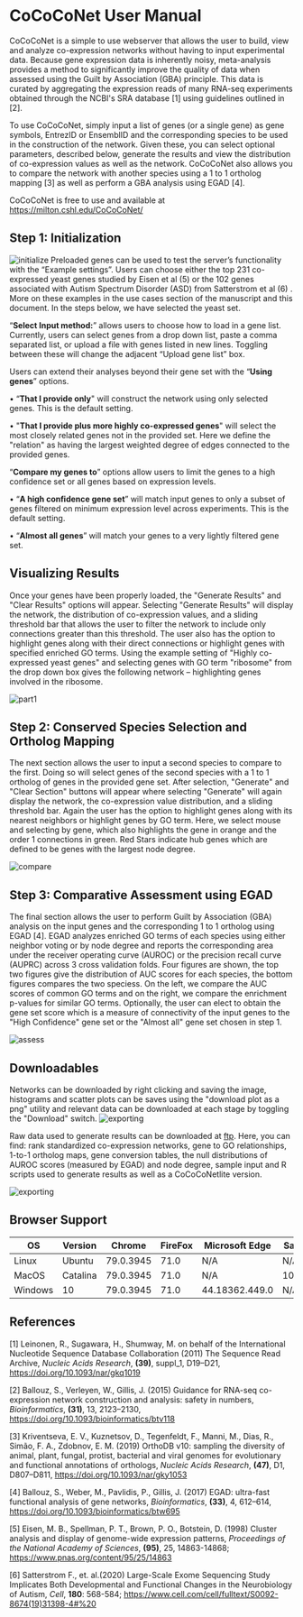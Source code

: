 # CoCoCoNet User Manual

CoCoCoNet is a simple to use webserver that allows the user to build, view and analyze co-expression networks without having to input experimental data. Because gene expression data is inherently noisy, meta-analysis provides a method to significantly improve the quality of data when assessed using the Guilt by Association (GBA) principle. This data is curated by aggregating the expression reads of many RNA-seq experiments obtained through the NCBI's SRA database [1] using guidelines outlined in [2]. 

To use CoCoCoNet, simply input a list of genes (or a single gene) as gene symbols, EntrezID or EnsemblID and the corresponding species to be used in the construction of the network. Given these, you can select optional parameters, described below, generate the results and view the distribution of co-expression values as well as the network. CoCoCoNet also allows you to compare the network with another species using a 1 to 1 ortholog mapping [3] as well as perform a GBA analysis using EGAD [4].

CoCoCoNet is free to use and available at https://milton.cshl.edu/CoCoCoNet/

## Step 1: Initialization
![initialize](https://github.com/johnlee4/CoCoCoNet/blob/master/figures/initialize.png)
Preloaded genes can be used to test the server’s functionality with the “Example settings”. Users can choose either the top 231 co-expressed yeast genes studied by Eisen et al (5) or the 102 genes associated with Autism Spectrum Disorder (ASD) from Satterstrom et al (6) . More on these examples in the use cases section of the manuscript and this document. In the steps below, we have selected the yeast set.

“__Select Input method:__” allows users to choose how to load in a gene list. Currently, users can select genes from a drop down list, paste a comma separated list, or upload a file with genes listed in new lines. Toggling between these will change the adjacent “Upload gene list” box. 

Users can extend their analyses beyond their gene set with the “__Using genes__” options. 

•	“__That I provide only__" will construct the network using only selected genes. This is the default setting.

•	"__That I provide plus more highly co-expressed genes__" will select the most closely related genes not in the provided set. Here we define the "relation" as having the largest weighted degree of edges connected to the provided genes.



“__Compare my genes to__” options allow users to limit the genes to a high confidence set or all genes based on expression levels. 

•	“__A high confidence gene set__” will match input genes to only a subset of genes filtered on minimum expression level across experiments. This is the default setting.

•	“__Almost all genes__” will match your genes to a very lightly filtered gene set.

  
## Visualizing Results

Once your genes have been properly loaded, the "Generate Results" and "Clear Results" options will appear. Selecting "Generate Results" will display the network, the distribution of co-expression values, and a sliding threshold bar that allows the user to filter the network to include only connections greater than this threshold. The user also has the option to highlight genes along with their direct connections or highlight genes with specified enriched GO terms. Using the example setting of "Highly co-expressed yeast genes" and selecting genes with GO term "ribosome" from the drop down box gives the following network – highlighting genes involved in the ribosome. 

![part1](https://github.com/johnlee4/CoCoCoNet/blob/master/figures/part1.png)

## Step 2: Conserved Species Selection and Ortholog Mapping

The next section allows the user to input a second species to compare to the first. Doing so will select genes of the second species with a 1 to 1 ortholog of genes in the provided gene set. After selection, "Generate" and "Clear Section" buttons will appear where selecting "Generate" will again display the network, the co-expression value distribution, and a sliding threshold bar. Again the user has the option to highlight genes along with its nearest neighbors or highlight genes by GO term. Here, we select mouse and selecting by gene, which also highlights the gene in orange and the order 1 connections in green. Red Stars indicate hub genes which are defined to be genes with the largest node degree.

![compare](https://github.com/johnlee4/CoCoCoNet/blob/master/figures/compare.png)


## Step 3: Comparative Assessment using EGAD

The final section allows the user to perform Guilt by Association (GBA) analysis on the input genes and the corresponding 1 to 1 ortholog using EGAD [4]. EGAD analyzes enriched GO terms of each species using either neighbor voting or by node degree and reports the corresponding area under the receiver operating curve (AUROC) or the precision recall curve (AUPRC) across 3 cross validation folds. Four figures are shown, the top two figures give the distribution of AUC scores for each species, the bottom figures compares the two speciess. On the left, we compare the AUC scores of common GO terms and on the right, we compare the enrichment p-values for similar GO terms. Optionally, the user can elect to obtain the gene set score which is a measure of connectivity of the input genes to the "High Confidence" gene set or the "Almost all" gene set chosen in step 1. 

![assess](https://github.com/johnlee4/CoCoCoNet/blob/master/figures/assess.png)

## Downloadables

Networks can be downloaded by right clicking and saving the image, histograms and scatter plots can be saves using the "download plot as a png" utility and relevant data can be downloaded at each stage by toggling the "Download" switch.
![exporting](https://github.com/johnlee4/CoCoCoNet/blob/master/figures/exporting.png)


Raw data used to generate results can be downloaded at [ftp](ftp://milton.cshl.edu/data). Here, you can find: rank standardized co-expression networks, gene to GO relationships, 1-to-1 ortholog maps, gene conversion tables, the null distributions of AUROC scores (measured by EGAD) and node degree, sample input and R scripts used to generate results as well as a CoCoCoNetlite version. 

![exporting](https://github.com/johnlee4/CoCoCoNet/blob/master/figures/download.png)

## Browser Support

| OS | Version | Chrome | FireFox | Microsoft  Edge | Safari | 
| ----- | ----- | ----- | ----- | -----  | ----- | 
| Linux | Ubuntu | 79.0.3945 | 71.0 | N/A | N/A | 
| MacOS | Catalina | 79.0.3945 | 71.0 | N/A | 10.1.2 | 
| Windows | 10 | 79.0.3945 | 71.0 | 44.18362.449.0 | N/A | 


## References

[1] Leinonen, R., Sugawara, H., Shumway, M. on behalf of the International Nucleotide Sequence Database Collaboration (2011) The Sequence Read Archive, _Nucleic Acids Research_, __(39)__, suppl_1, D19–D21, https://doi.org/10.1093/nar/gkq1019

[2] Ballouz, S., Verleyen, W., Gillis, J. (2015) Guidance for RNA-seq co-expression network construction and analysis: safety in numbers, _Bioinformatics_, __(31)__, 13, 2123–2130, https://doi.org/10.1093/bioinformatics/btv118

[3] Kriventseva, E. V., Kuznetsov, D., Tegenfeldt, F., Manni, M., Dias, R., Simão, F. A., Zdobnov, E. M. (2019) OrthoDB v10: sampling the diversity of animal, plant, fungal, protist, bacterial and viral genomes for evolutionary and functional annotations of orthologs, _Nucleic Acids Research_, __(47)__, D1, D807–D811, https://doi.org/10.1093/nar/gky1053

[4] Ballouz, S., Weber, M., Pavlidis, P., Gillis, J. (2017) EGAD: ultra-fast functional analysis of gene networks, _Bioinformatics_, __(33)__, 4, 612–614, https://doi.org/10.1093/bioinformatics/btw695

[5] Eisen, M. B., Spellman, P. T., Brown, P. O., Botstein, D. (1998) Cluster analysis and display of genome-wide expression patterns, _Proceedings of the National Academy of Sciences_, __(95)__, 25, 14863-14868; https://www.pnas.org/content/95/25/14863

[6] Satterstrom F., et. al.(2020) Large-Scale Exome Sequencing Study Implicates Both Developmental and Functional Changes in the Neurobiology of Autism, _Cell_, __180__: 568-584; https://www.cell.com/cell/fulltext/S0092-8674(19)31398-4#%20
